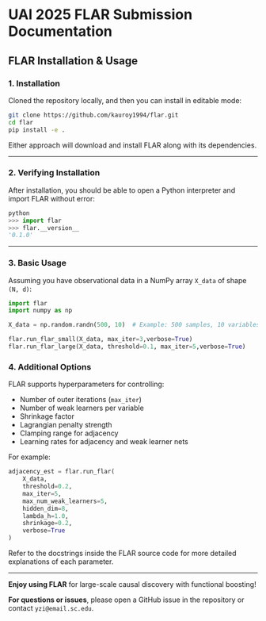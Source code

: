 # UAI 2025 FLAR Submission Documentation

## FLAR Installation & Usage

### 1. Installation

Cloned the repository locally, and then you can install in editable mode:

```bash
git clone https://github.com/kauroy1994/flar.git
cd flar
pip install -e .
```

Either approach will download and install FLAR along with its dependencies.

---

### 2. Verifying Installation

After installation, you should be able to open a Python interpreter and import FLAR without error:

```python
python
>>> import flar
>>> flar.__version__
'0.1.0' 
```

---

### 3. Basic Usage

Assuming you have observational data in a NumPy array `X_data` of shape `(N, d)`:

```python
import flar
import numpy as np

X_data = np.random.randn(500, 10)  # Example: 500 samples, 10 variables

flar.run_flar_small(X_data, max_iter=3,verbose=True)
flar.run_flar_large(X_data, threshold=0.1, max_iter=5,verbose=True)
```

### 4. Additional Options

FLAR supports hyperparameters for controlling:
- Number of outer iterations (`max_iter`)
- Number of weak learners per variable
- Shrinkage factor
- Lagrangian penalty strength
- Clamping range for adjacency
- Learning rates for adjacency and weak learner nets

For example:

```python
adjacency_est = flar.run_flar(
    X_data,
    threshold=0.2,
    max_iter=5,
    max_num_weak_learners=5,
    hidden_dim=8,
    lambda_h=1.0,
    shrinkage=0.2,
    verbose=True
)
```

Refer to the docstrings inside the FLAR source code for more detailed explanations of each parameter.

---

**Enjoy using FLAR** for large-scale causal discovery with functional boosting! 

**For questions or issues**, please open a GitHub issue in the repository or contact `yzi@email.sc.edu`.
